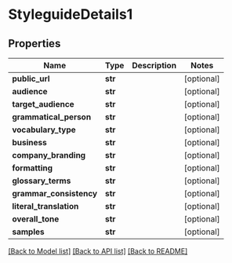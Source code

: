 # StyleguideDetails1

## Properties
Name | Type | Description | Notes
------------ | ------------- | ------------- | -------------
**public_url** | **str** |  | [optional] 
**audience** | **str** |  | [optional] 
**target_audience** | **str** |  | [optional] 
**grammatical_person** | **str** |  | [optional] 
**vocabulary_type** | **str** |  | [optional] 
**business** | **str** |  | [optional] 
**company_branding** | **str** |  | [optional] 
**formatting** | **str** |  | [optional] 
**glossary_terms** | **str** |  | [optional] 
**grammar_consistency** | **str** |  | [optional] 
**literal_translation** | **str** |  | [optional] 
**overall_tone** | **str** |  | [optional] 
**samples** | **str** |  | [optional] 

[[Back to Model list]](../README.md#documentation-for-models) [[Back to API list]](../README.md#documentation-for-api-endpoints) [[Back to README]](../README.md)


